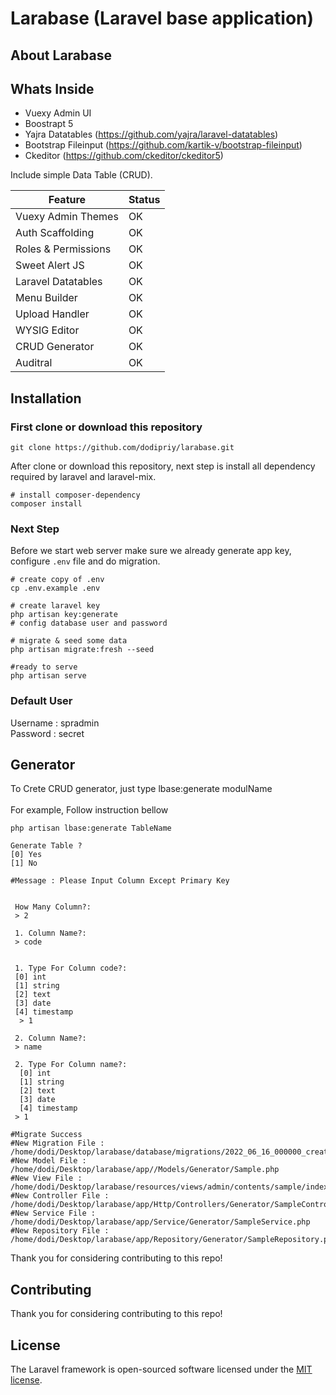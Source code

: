 # Larabase (Laravel base application)



## About Larabase

## Whats Inside
- Vuexy Admin UI
- Boostrapt 5
- Yajra Datatables (https://github.com/yajra/laravel-datatables)
- Bootstrap Fileinput (https://github.com/kartik-v/bootstrap-fileinput)
- Ckeditor (https://github.com/ckeditor/ckeditor5)

Include simple Data Table (CRUD).

| Feature | Status |
| --- | --- |
| Vuexy Admin Themes | OK |
| Auth Scaffolding | OK |
| Roles & Permissions | OK |
| Sweet Alert JS | OK |
| Laravel Datatables | OK |
| Menu Builder | OK |
| Upload Handler | OK |
| WYSIG Editor | OK |
| CRUD Generator | OK |
| Auditral | OK


## Installation
### First clone or download this repository
```shell
git clone https://github.com/dodipriy/larabase.git
```

After clone or download this repository, next step is install all dependency required by laravel and laravel-mix.

```shell
# install composer-dependency
composer install
```

### Next Step
Before we start web server make sure we already generate app key, configure `.env` file and do migration.

```shell
# create copy of .env
cp .env.example .env

# create laravel key
php artisan key:generate
# config database user and password

# migrate & seed some data
php artisan migrate:fresh --seed

#ready to serve
php artisan serve
```

### Default User
Username : spradmin <br>
Password  : secret



## Generator
To Crete CRUD generator, just type lbase:generate modulName <br>
<br>
For example, Follow instruction bellow

```shell
php artisan lbase:generate TableName

Generate Table ?
[0] Yes
[1] No

#Message : Please Input Column Except Primary Key


 How Many Column?:
 > 2

 1. Column Name?:
 > code


 1. Type For Column code?:
 [0] int
 [1] string
 [2] text
 [3] date
 [4] timestamp
  > 1

 2. Column Name?:
 > name

 2. Type For Column name?:
  [0] int
  [1] string
  [2] text
  [3] date
  [4] timestamp
 > 1

#Migrate Success
#New Migration File : /home/dodi/Desktop/larabase/database/migrations/2022_06_16_000000_create_samples_table.php
#New Model File : /home/dodi/Desktop/larabase/app//Models/Generator/Sample.php
#New View File : /home/dodi/Desktop/larabase/resources/views/admin/contents/sample/index.blade.php
#New Controller File : /home/dodi/Desktop/larabase/app/Http/Controllers/Generator/SampleController.php
#New Service File : /home/dodi/Desktop/larabase/app/Service/Generator/SampleService.php
#New Repository File : /home/dodi/Desktop/larabase/app/Repository/Generator/SampleRepository.php

```
Thank you for considering contributing to this repo!

## Contributing
Thank you for considering contributing to this repo!



## License
The Laravel framework is open-sourced software licensed under the [MIT license](https://opensource.org/licenses/MIT).



